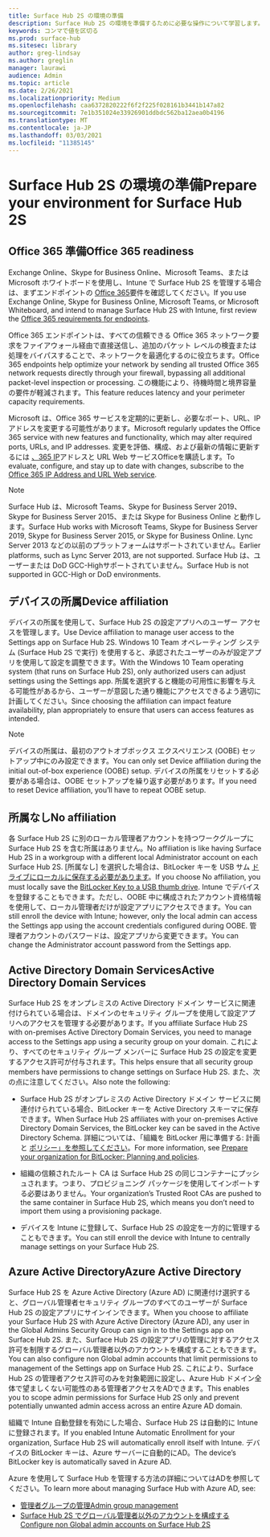```yaml
---
title: Surface Hub 2S の環境の準備
description: Surface Hub 2S の環境を準備するために必要な操作について学習します。
keywords: コンマで値を区切る
ms.prod: surface-hub
ms.sitesec: library
author: greg-lindsay
ms.author: greglin
manager: laurawi
audience: Admin
ms.topic: article
ms.date: 2/26/2021
ms.localizationpriority: Medium
ms.openlocfilehash: caa6372820222f6f2f225f028161b3441b147a82
ms.sourcegitcommit: 7e1b351024e33926901ddbdc562ba12aea0b4196
ms.translationtype: MT
ms.contentlocale: ja-JP
ms.lasthandoff: 03/03/2021
ms.locfileid: "11385145"
---
```

# <a name="prepare-your-environment-for-surface-hub-2s"></a><span data-ttu-id="68198-104">Surface Hub 2S の環境の準備</span><span class="sxs-lookup"><span data-stu-id="68198-104">Prepare your environment for Surface Hub 2S</span></span>

## <a name="office-365-readiness"></a><span data-ttu-id="68198-105">Office 365 準備</span><span class="sxs-lookup"><span data-stu-id="68198-105">Office 365 readiness</span></span>

<span data-ttu-id="68198-106">Exchange Online、Skype for Business Online、Microsoft Teams、または Microsoft ホワイトボードを使用し、Intune で Surface Hub 2S を管理する場合は、まずエンドポイントの [Office 365](https://docs.microsoft.com/office365/enterprise/office-365-endpoints)要件を確認してください。</span><span class="sxs-lookup"><span data-stu-id="68198-106">If you use Exchange Online, Skype for Business Online, Microsoft Teams, or Microsoft Whiteboard, and intend to manage Surface Hub 2S with Intune, first review the [Office 365 requirements for endpoints](https://docs.microsoft.com/office365/enterprise/office-365-endpoints).</span></span>

<span data-ttu-id="68198-107">Office 365 エンドポイントは、すべての信頼できる Office 365 ネットワーク要求をファイアウォール経由で直接送信し、追加のパケット レベルの検査または処理をバイパスすることで、ネットワークを最適化するのに役立ちます。</span><span class="sxs-lookup"><span data-stu-id="68198-107">Office 365 endpoints help optimize your network by sending all trusted Office 365 network requests directly through your firewall, bypassing all additional packet-level inspection or processing.</span></span> <span data-ttu-id="68198-108">この機能により、待機時間と境界容量の要件が軽減されます。</span><span class="sxs-lookup"><span data-stu-id="68198-108">This feature reduces latency and your perimeter capacity requirements.</span></span>

<span data-ttu-id="68198-109">Microsoft は、Office 365 サービスを定期的に更新し、必要なポート、URL、IP アドレスを変更する可能性があります。</span><span class="sxs-lookup"><span data-stu-id="68198-109">Microsoft regularly updates the Office 365 service with new features and functionality, which may alter required ports, URLs, and IP addresses.</span></span> <span data-ttu-id="68198-110">変更を評価、構成、および最新の情報に更新するには [、365 IP](https://docs.microsoft.com/office365/enterprise/office-365-ip-web-service)アドレスと URL Web サービスOfficeを購読します。</span><span class="sxs-lookup"><span data-stu-id="68198-110">To evaluate, configure, and stay up to date with changes, subscribe to the [Office 365 IP Address and URL Web service](https://docs.microsoft.com/office365/enterprise/office-365-ip-web-service).</span></span>

> [!NOTE]
> <span data-ttu-id="68198-111">Surface Hub は、Microsoft Teams、Skype for Business Server 2019、Skype for Business Server 2015、または Skype for Business Online と動作します。</span><span class="sxs-lookup"><span data-stu-id="68198-111">Surface Hub works with Microsoft Teams, Skype for Business Server 2019, Skype for Business Server 2015, or Skype for Business Online.</span></span>
<span data-ttu-id="68198-112">Lync Server 2013 などの以前のプラットフォームはサポートされていません。</span><span class="sxs-lookup"><span data-stu-id="68198-112">Earlier platforms, such as Lync Server 2013, are not supported.</span></span> <span data-ttu-id="68198-113">Surface Hub は、ユーザーまたは DoD GCC-Highサポートされていません。</span><span class="sxs-lookup"><span data-stu-id="68198-113">Surface Hub is not supported in GCC-High or DoD environments.</span></span>


## <a name="device-affiliation"></a><span data-ttu-id="68198-114">デバイスの所属</span><span class="sxs-lookup"><span data-stu-id="68198-114">Device affiliation</span></span>

<span data-ttu-id="68198-115">デバイスの所属を使用して、Surface Hub 2S の設定アプリへのユーザー アクセスを管理します。</span><span class="sxs-lookup"><span data-stu-id="68198-115">Use Device affiliation to manage user access to the Settings app on Surface Hub 2S.</span></span>
<span data-ttu-id="68198-116">Windows 10 Team オペレーティング システム (Surface Hub 2S で実行) を使用すると、承認されたユーザーのみが設定アプリを使用して設定を調整できます。</span><span class="sxs-lookup"><span data-stu-id="68198-116">With the Windows 10 Team operating system (that runs on Surface Hub 2S),  only authorized users can adjust settings using the Settings app.</span></span> <span data-ttu-id="68198-117">所属を選択すると機能の可用性に影響を与える可能性があるから、ユーザーが意図した通り機能にアクセスできるよう適切に計画してください。</span><span class="sxs-lookup"><span data-stu-id="68198-117">Since choosing the affiliation can impact feature availability, plan appropriately to ensure that users can access features as intended.</span></span>

> [!NOTE]
> <span data-ttu-id="68198-118">デバイスの所属は、最初のアウトオブボックス エクスペリエンス (OOBE) セットアップ中にのみ設定できます。</span><span class="sxs-lookup"><span data-stu-id="68198-118">You can only set Device affiliation during the initial out-of-box experience (OOBE) setup.</span></span> <span data-ttu-id="68198-119">デバイスの所属をリセットする必要がある場合は、OOBE セットアップを繰り返す必要があります。</span><span class="sxs-lookup"><span data-stu-id="68198-119">If you need to reset Device affiliation, you’ll have to repeat OOBE setup.</span></span>

## <a name="no-affiliation"></a><span data-ttu-id="68198-120">所属なし</span><span class="sxs-lookup"><span data-stu-id="68198-120">No affiliation</span></span>

<span data-ttu-id="68198-121">各 Surface Hub 2S に別のローカル管理者アカウントを持つワークグループに Surface Hub 2S を含む所属はありません。</span><span class="sxs-lookup"><span data-stu-id="68198-121">No affiliation is like having Surface Hub 2S in a workgroup with a different local Administrator account on each Surface Hub 2S.</span></span> <span data-ttu-id="68198-122">[所属なし] を選択した場合は、BitLocker キーを USB サム [ドライブにローカルに保存する必要があります](https://docs.microsoft.com/windows/security/information-protection/bitlocker/bitlocker-key-management-faq)。</span><span class="sxs-lookup"><span data-stu-id="68198-122">If you choose No affiliation, you must locally save the [BitLocker Key to a USB thumb drive](https://docs.microsoft.com/windows/security/information-protection/bitlocker/bitlocker-key-management-faq).</span></span> <span data-ttu-id="68198-123">Intune でデバイスを登録することもできます。ただし、OOBE 中に構成されたアカウント資格情報を使用して、ローカル管理者だけが設定アプリにアクセスできます。</span><span class="sxs-lookup"><span data-stu-id="68198-123">You can still enroll the device with Intune; however, only the local admin can access the Settings app using the account credentials configured during OOBE.</span></span> <span data-ttu-id="68198-124">管理者アカウントのパスワードは、設定アプリから変更できます。</span><span class="sxs-lookup"><span data-stu-id="68198-124">You can change the Administrator account password from the Settings app.</span></span>

## <a name="active-directory-domain-services"></a><span data-ttu-id="68198-125">Active Directory Domain Services</span><span class="sxs-lookup"><span data-stu-id="68198-125">Active Directory Domain Services</span></span>

<span data-ttu-id="68198-126">Surface Hub 2S をオンプレミスの Active Directory ドメイン サービスに関連付けられている場合は、ドメインのセキュリティ グループを使用して設定アプリへのアクセスを管理する必要があります。</span><span class="sxs-lookup"><span data-stu-id="68198-126">If you affiliate Surface Hub 2S with on-premises Active Directory Domain Services, you need to manage access to the Settings app using a security group on your domain.</span></span> <span data-ttu-id="68198-127">これにより、すべてのセキュリティ グループ メンバーに Surface Hub 2S の設定を変更するアクセス許可が付与されます。</span><span class="sxs-lookup"><span data-stu-id="68198-127">This helps ensure that all security group members have permissions to change settings on Surface Hub 2S.</span></span> <span data-ttu-id="68198-128">また、次の点に注意してください。</span><span class="sxs-lookup"><span data-stu-id="68198-128">Also note the following:</span></span>

- <span data-ttu-id="68198-129">Surface Hub 2S がオンプレミスの Active Directory ドメイン サービスに関連付けられている場合、BitLocker キーを Active Directory スキーマに保存できます。</span><span class="sxs-lookup"><span data-stu-id="68198-129">When Surface Hub 2S affiliates with your on-premises Active Directory Domain Services, the BitLocker key can be saved in the Active Directory Schema.</span></span> <span data-ttu-id="68198-130">詳細については、「組織を BitLocker 用に準備する: 計画と [ポリシー」を参照してください](https://docs.microsoft.com/windows/security/information-protection/bitlocker/prepare-your-organization-for-bitlocker-planning-and-policies)。</span><span class="sxs-lookup"><span data-stu-id="68198-130">For more information, see [Prepare your organization for BitLocker: Planning and policies](https://docs.microsoft.com/windows/security/information-protection/bitlocker/prepare-your-organization-for-bitlocker-planning-and-policies).</span></span>

- <span data-ttu-id="68198-131">組織の信頼されたルート CA は Surface Hub 2S の同じコンテナーにプッシュされます。つまり、プロビジョニング パッケージを使用してインポートする必要はありません。</span><span class="sxs-lookup"><span data-stu-id="68198-131">Your organization’s Trusted Root CAs are pushed to the same container in Surface Hub 2S, which means you don’t need to import them using a provisioning package.</span></span>

- <span data-ttu-id="68198-132">デバイスを Intune に登録して、Surface Hub 2S の設定を一方的に管理することもできます。</span><span class="sxs-lookup"><span data-stu-id="68198-132">You can still enroll the device with Intune to centrally manage settings on your Surface Hub 2S.</span></span>

## <a name="azure-active-directory"></a><span data-ttu-id="68198-133">Azure Active Directory</span><span class="sxs-lookup"><span data-stu-id="68198-133">Azure Active Directory</span></span>

<span data-ttu-id="68198-134">Surface Hub 2S を Azure Active Directory (Azure AD) に関連付け選択すると、グローバル管理者セキュリティ グループのすべてのユーザーが Surface Hub 2S の設定アプリにサインインできます。</span><span class="sxs-lookup"><span data-stu-id="68198-134">When you choose to affiliate your Surface Hub 2S with Azure Active Directory (Azure AD), any user in the Global Admins Security Group can sign in to the Settings app on Surface Hub 2S.</span></span> <span data-ttu-id="68198-135">また、Surface Hub 2S の設定アプリの管理に対するアクセス許可を制限するグローバル管理者以外のアカウントを構成することもできます。</span><span class="sxs-lookup"><span data-stu-id="68198-135">You can also configure non Global admin accounts that limit permissions to management of the Settings app on Surface Hub 2S.</span></span> <span data-ttu-id="68198-136">これにより、Surface Hub 2S の管理者アクセス許可のみを対象範囲に設定し、Azure Hub ドメイン全体で望ましくない可能性のある管理者アクセスをADできます。</span><span class="sxs-lookup"><span data-stu-id="68198-136">This enables you to scope admin permissions for Surface Hub 2S only and prevent potentially unwanted admin access across an entire Azure AD domain.</span></span> 

<span data-ttu-id="68198-137">組織で Intune 自動登録を有効にした場合、Surface Hub 2S は自動的に Intune に登録されます。</span><span class="sxs-lookup"><span data-stu-id="68198-137">If you enabled Intune Automatic Enrollment for your organization, Surface Hub 2S will automatically enroll itself with Intune.</span></span> <span data-ttu-id="68198-138">デバイスの BitLocker キーは、Azure サーバーに自動的にAD。</span><span class="sxs-lookup"><span data-stu-id="68198-138">The device’s BitLocker key is automatically saved in Azure AD.</span></span> 

<span data-ttu-id="68198-139">Azure を使用して Surface Hub を管理する方法の詳細についてはADを参照してください。</span><span class="sxs-lookup"><span data-stu-id="68198-139">To learn more about managing Surface Hub with Azure AD, see:</span></span> 

 - [<span data-ttu-id="68198-140">管理者グループの管理</span><span class="sxs-lookup"><span data-stu-id="68198-140">Admin group management</span></span>](admin-group-management-for-surface-hub.md)
 - [<span data-ttu-id="68198-141">Surface Hub 2S でグローバル管理者以外のアカウントを構成する</span><span class="sxs-lookup"><span data-stu-id="68198-141">Configure non Global admin accounts on Surface Hub 2S</span></span>](surface-hub-2s-nonglobal-admin.md)

